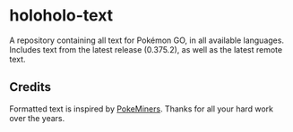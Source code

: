 # holoholo-text
A repository containing all text for Pokémon GO, in all available languages.  
Includes text from the latest release (0.375.2), as well as the latest remote text.

## Credits
Formatted text is inspired by [PokeMiners](https://github.com/PokeMiners). Thanks for all your hard work over the years.